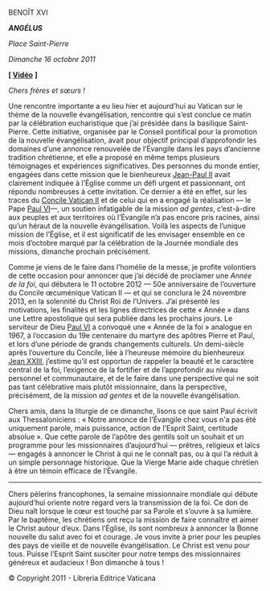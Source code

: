 BENOÎT XVI

***ANGÉLUS***

*Place Saint-Pierre*

*Dimanche 16 octobre 2011*

**[ [Vidéo](http://player.rv.va/vaticanplayer.asp?language=it&tic=VA_ANU2C34E)** **]**

*Chers frères et sœurs !*

Une rencontre importante a eu lieu hier et aujourd’hui au Vatican sur le thème de la nouvelle évangélisation, rencontre qui s’est conclue ce matin par la célébration eucharistique que j’ai présidée dans la basilique Saint-Pierre. Cette initiative, organisée par le Conseil pontifical pour la promotion de la nouvelle évangélisation, avait pour objectif principal d’approfondir les domaines d’une annonce renouvelée de l’Évangile dans les pays d’ancienne tradition chrétienne, et elle a proposé en même temps plusieurs témoignages et expériences significatives. Des personnes du monde entier, engagées dans cette mission que le bienheureux [Jean-Paul II](http://w2.vatican.va/content/john-paul-ii/fr.html) avait clairement indiquée à l’Église comme un défi urgent et passionnant, ont répondu nombreuses à cette invitation. Ce dernier a été en effet, sur les traces du [Concile Vatican II](http://www.vatican.va/archive/hist_councils/ii_vatican_council/index_fr.htm) et de celui qui en a engagé la réalisation — le Pape [Paul VI](http://w2.vatican.va/content/paul-vi/fr.html)—, un soutien infatigable de la mission *ad gentes*, c’est-à-dire aux peuples et aux territoires où l’Évangile n’a pas encore pris racines, ainsi qu’un héraut de la nouvelle évangélisation. Voilà les aspects de l’unique mission de l’Église, et il est significatif de les envisager ensemble en ce mois d’octobre marqué par la célébration de la Journée mondiale des missions, dimanche prochain précisément.

Comme je viens de le faire dans l’homélie de la messe, je profite volontiers de cette occasion pour annoncer que j’ai décidé de proclamer une *Année de la foi*, qui débutera le 11 octobre 2012 — 50e anniversaire de l’ouverture du Concile œcuménique Vatican II — et qui se conclura le 24 novembre 2013, en la solennité du Christ Roi de l’Univers. J’ai présenté les motivations, les finalités et les lignes directrices de cette « Année » dans une Lettre apostolique qui sera publiée dans les prochains jours. Le serviteur de Dieu [Paul VI](http://w2.vatican.va/content/paul-vi/fr.html) a convoqué une « Année de la foi » analogue en 1967, à l’occasion du 19e centenaire du martyre des apôtres Pierre et Paul, et lors d’une période de grands changements culturels. Un demi-siècle après l’ouverture du Concile, liée à l’heureuse mémoire du bienheureux [Jean XXIII](http://w2.vatican.va/content/john-xxiii/fr.html), j’estime qu’il est opportun de rappeler la beauté et le caractère central de la foi, l’exigence de la fortifier et de l’approfondir au niveau personnel et communautaire, et de le faire dans une perspective qui ne soit pas tant célébrative mais plutôt missionnaire, dans la perspective, précisément, de la mission *ad gentes* et de la nouvelle évangélisation.

Chers amis, dans la liturgie de ce dimanche, lisons ce que saint Paul écrivit aux Thessaloniciens : « Notre annonce de l'Évangile chez vous n'a pas été uniquement parole, mais puissance, action de l'Esprit Saint, certitude absolue ». Que cette parole de l’apôtre des gentils soit un souhait et un programme pour les missionnaires d’aujourd’hui — prêtres, religieux et laïcs — engagés à annoncer le Christ à qui ne le connaît pas, ou à qui l’a réduit à un simple personnage historique. Que la Vierge Marie aide chaque chrétien à être un témoin efficace de l’Évangile.

* * *

Chers pèlerins francophones, la semaine missionnaire mondiale qui débute aujourd’hui oriente notre regard vers la transmission de la foi. Ce don de Dieu naît lorsque le cœur est touché par sa Parole et s’ouvre à sa lumière. Par le baptême, les chrétiens ont reçu la mission de faire connaître et aimer le Christ autour d’eux. Dans l’Église, ils sont nombreux à annoncer la Bonne nouvelle du salut avec foi et courage. Je vous invite à prier pour les peuples des pays de vieille et de nouvelle évangélisation. Le Christ est venu pour tous. Puisse l’Esprit Saint susciter pour notre temps des missionnaires généreux et audacieux ! Bon dimanche à tous !

© Copyright 2011 - Libreria Editrice Vaticana